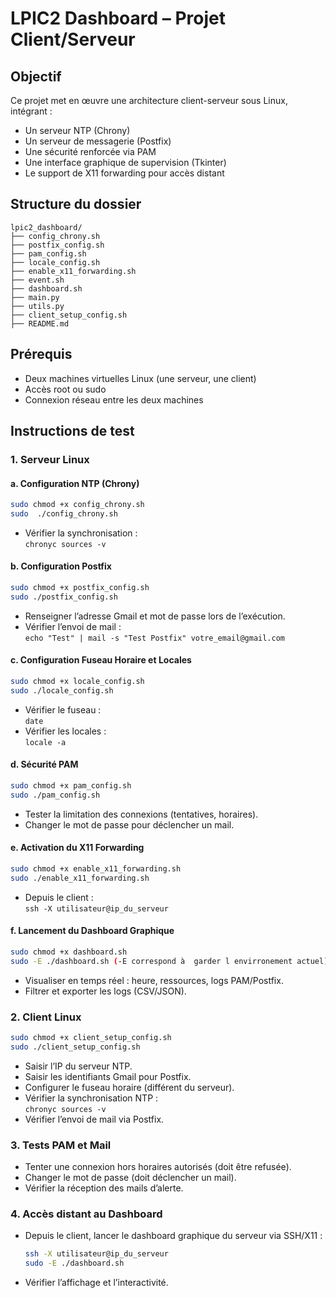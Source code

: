 # LPIC2 Dashboard – Projet Client/Serveur

## Objectif

Ce projet met en œuvre une architecture client-serveur sous Linux, intégrant :
- Un serveur NTP (Chrony)
- Un serveur de messagerie (Postfix)
- Une sécurité renforcée via PAM
- Une interface graphique de supervision (Tkinter)
- Le support de X11 forwarding pour accès distant

## Structure du dossier

```
lpic2_dashboard/
├── config_chrony.sh           
├── postfix_config.sh          
├── pam_config.sh              
├── locale_config.sh           
├── enable_x11_forwarding.sh   
├── event.sh                   
├── dashboard.sh               
├── main.py                    
├── utils.py                   
├── client_setup_config.sh     
├── README.md                  
```

## Prérequis

- Deux machines virtuelles Linux (une serveur, une client)
- Accès root ou sudo
- Connexion réseau entre les deux machines

## Instructions de test

### 1. Serveur Linux

#### a. Configuration NTP (Chrony)
```bash
sudo chmod +x config_chrony.sh
sudo  ./config_chrony.sh
```
- Vérifier la synchronisation :  
  `chronyc sources -v`

#### b. Configuration Postfix
```bash
sudo chmod +x postfix_config.sh 
sudo ./postfix_config.sh
```
- Renseigner l’adresse Gmail et mot de passe lors de l’exécution.
- Vérifier l’envoi de mail :  
  `echo "Test" | mail -s "Test Postfix" votre_email@gmail.com`

#### c. Configuration Fuseau Horaire et Locales
```bash
sudo chmod +x locale_config.sh
sudo ./locale_config.sh
```
- Vérifier le fuseau :  
  `date`
- Vérifier les locales :  
  `locale -a`

#### d. Sécurité PAM
```bash
sudo chmod +x pam_config.sh
sudo ./pam_config.sh
```
- Tester la limitation des connexions (tentatives, horaires).
- Changer le mot de passe pour déclencher un mail.

#### e. Activation du X11 Forwarding
```bash
sudo chmod +x enable_x11_forwarding.sh
sudo ./enable_x11_forwarding.sh
```
- Depuis le client :  
  `ssh -X utilisateur@ip_du_serveur`

#### f. Lancement du Dashboard Graphique
```bash
sudo chmod +x dashboard.sh 
sudo -E ./dashboard.sh (-E correspond à  garder l envirronement actuel)
```
- Visualiser en temps réel : heure, ressources, logs PAM/Postfix.
- Filtrer et exporter les logs (CSV/JSON).

### 2. Client Linux

```bash
sudo chmod +x client_setup_config.sh 
sudo ./client_setup_config.sh
```
- Saisir l’IP du serveur NTP.
- Saisir les identifiants Gmail pour Postfix.
- Configurer le fuseau horaire (différent du serveur).
- Vérifier la synchronisation NTP :  
  `chronyc sources -v`
- Vérifier l’envoi de mail via Postfix.

### 3. Tests PAM et Mail

- Tenter une connexion hors horaires autorisés (doit être refusée).
- Changer le mot de passe (doit déclencher un mail).
- Vérifier la réception des mails d’alerte.

### 4. Accès distant au Dashboard

- Depuis le client, lancer le dashboard graphique du serveur via SSH/X11 :
  ```bash
  ssh -X utilisateur@ip_du_serveur
  sudo -E ./dashboard.sh
  ```
- Vérifier l’affichage et l’interactivité.

